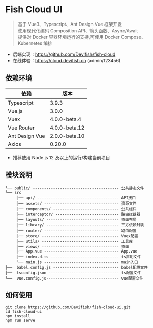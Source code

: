 # Fish Cloud UI

> 基于 Vue3、Typescript、Ant Design Vue 框架开发<br/>
> 使用现代化编码 Composition API、箭头函数、Async/Await<br/>
> 提供对 Docker 容器环境运行的支持,可使用 Docker Compose、Kubernetes 编排

- 后端实现：https://github.com/Devifish/fish-cloud
- 在线体验：https://cloud.devifish.cn (admin/123456)

## 依赖环境

| 依赖           | 版本          |
| -------------- | ------------- |
| Typescript     | 3.9.3         |
| Vue.js         | 3.0.0         |
| Vuex           | 4.0.0-beta.4  |
| Vue Router     | 4.0.0-beta.12 |
| Ant Design Vue | 2.0.0-beta.10 |
| Axios          | 0.20.0        |

- 推荐使用 Node.js 12 及以上的运行/构建当前项目

## 模块说明

```
└── public/ -------------------------------------- 公共静态文件
└── src
     ├── api/ ------------------------------------ API接口
     ├── assets/ --------------------------------- 资源文件
     ├── components/ ----------------------------- 公共组件
     ├── interceptor/ ---------------------------- 路由拦截器
     ├── layouts/ -------------------------------- 页面布局
     ├── library/ -------------------------------- 三方依赖封装
     ├── router/ --------------------------------- 路由配置
     ├── store/ ---------------------------------- Vuex配置
     ├── utils/ ---------------------------------- 工具库
     ├── views/ ---------------------------------- 页面
     ├── App.vue --------------------------------- App.vue
     ├── index.d.ts ------------------------------ ts声明文件
     └── main.js --------------------------------- main入口
├──  babel.config.js ----------------------------- babel配置文件
├──  tsconfig.json ------------------------------- ts配置文件
└──  vue.config.js-------------------------------- vue配置文件
```

## 如何使用

```
git clone https://github.com/Devifish/fish-cloud-ui.git
cd fish-cloud-ui
npm install
npm run serve
```
